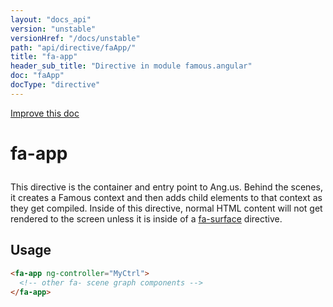 ```yaml
---
layout: "docs_api"
version: "unstable"
versionHref: "/docs/unstable"
path: "api/directive/faApp/"
title: "fa-app"
header_sub_title: "Directive in module famous.angular"
doc: "faApp"
docType: "directive"
---
```


<div class="improve-docs">
  <a href='https://github.com/FamousInternal/famous-angular/edit/master/app/scripts/famous.angular.js#L521'>
    Improve this doc
  </a>
</div>




<h1 class="api-title">

  fa-app



</h1>





This directive is the container and entry point to Ang.us.  Behind the scenes,
it creates a Famous context and then adds child elements
to that context as they get compiled.  Inside of this directive,
normal HTML content will not get rendered to the screen unless
it is inside of a <a href="/docs/unstable/api/directive/faSurface">fa-surface</a> directive.








  
<h2 id="usage">Usage</h2>
  
```html
<fa-app ng-controller="MyCtrl">
  <!-- other fa- scene graph components -->
</fa-app>
```
  
  

  





